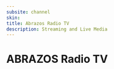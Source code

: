 ```yaml
---
subsite: channel
skin:
title: Abrazos Radio TV
description: Streaming and Live Media
---
```


# ABRAZOS Radio TV
